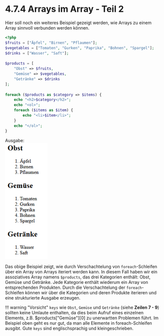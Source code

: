 # 4.7.4 Arrays im Array - Teil 2

Hier soll noch ein weiteres Beispiel gezeigt werden, wie Arrays zu einem Array sinnvoll verbunden werden können.

```php linenums="1"
<?php
$fruits = ["Äpfel", "Birnen", "Pflaumen"];
$vegetables = ["Tomaten", "Gurken", "Paprika", "Bohnen", "Spargel"];
$drinks = ["Wasser", "Saft"];

$products = [
    "Obst" => $fruits,
    "Gemüse" => $vegetables,
    "Getränke" => $drinks
];

foreach ($products as $category => $items) {
    echo "<h2>$category</h2>";
    echo "<ol>";
    foreach ($items as $item) {
        echo "<li>$item</li>";
    }
    echo "</ol>";
}
```

Ausgabe:<br>
![Ausgabe im Browser](media/Foreach-arrays.PNG)

Das obige Beispiel zeigt, wie durch Verschachtelung von `foreach`-Schleifen über ein Array von Arrays iteriert werden kann. In diesem Fall haben wir ein assoziatives Array namens `$products`, das drei Kategorien enthält: Obst, Gemüse und Getränke. Jede Kategorie enthält wiederum ein Array von entsprechenden Produkten. Durch die Verschachtelung der `foreach`-Schleifen können wir über die Kategorien und deren Produkte iterieren und eine strukturierte Ausgabe erzeugen.

!!! warning "Vorsicht"
    `keys` wie `Obst`, `Gemüse` und `Getränke` (siehe **Zeilen 7 - 9**) sollten keine Umlaute enthalten, da dies beim Aufruf eines einzelnen Elements, z.B. $products["Gemüse"][0] zu unerwartten Problemen führt. Im Beispiel oben geht es nur gut, da man alle Elemente in foreach-Schleifen ausgibt. Gute `keys` sind englischsprachig und kleingeschrieben. 
